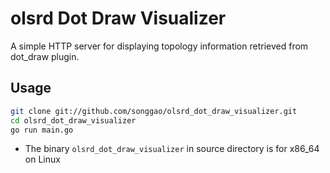 # olsrd Dot Draw Visualizer
A simple HTTP server for displaying topology information retrieved from dot_draw plugin.

## Usage
```bash
git clone git://github.com/songgao/olsrd_dot_draw_visualizer.git
cd olsrd_dot_draw_visualizer
go run main.go
```
* The binary `olsrd_dot_draw_visualizer` in source directory is for x86_64 on Linux
